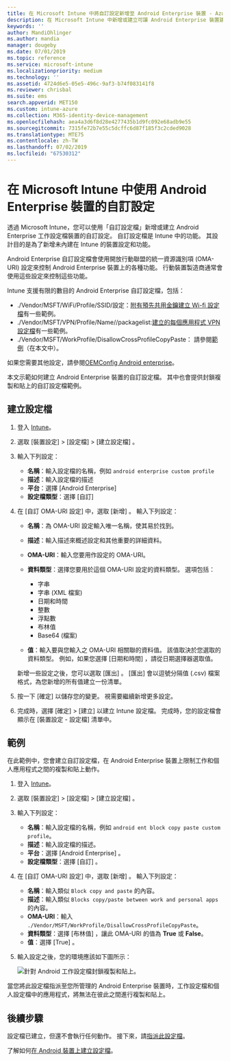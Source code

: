 ```yaml
---
title: 在 Microsoft Intune 中將自訂設定新增至 Android Enterprise 裝置 - Azure | Microsoft Docs
description: 在 Microsoft Intune 中新增或建立可讓 Android Enterprise 裝置建立的自訂設定檔
keywords: ''
author: MandiOhlinger
ms.author: mandia
manager: dougeby
ms.date: 07/01/2019
ms.topic: reference
ms.service: microsoft-intune
ms.localizationpriority: medium
ms.technology: ''
ms.assetid: 4724d6e5-05e5-496c-9af3-b74f083141f8
ms.reviewer: chrisbal
ms.suite: ems
search.appverid: MET150
ms.custom: intune-azure
ms.collection: M365-identity-device-management
ms.openlocfilehash: aea4a3d6f8d28e4277435b1d9fc092e68adb9e55
ms.sourcegitcommit: 7315fe72b7e55c5dcffc6d87f185f3c2cded9028
ms.translationtype: MTE75
ms.contentlocale: zh-TW
ms.lasthandoff: 07/02/2019
ms.locfileid: "67530312"
---
```

# <a name="use-custom-settings-for-android-enterprise-devices-in-microsoft-intune"></a>在 Microsoft Intune 中使用 Android Enterprise 裝置的自訂設定

透過 Microsoft Intune，您可以使用「自訂設定檔」新增或建立 Android Enterprise 工作設定檔裝置的自訂設定。 自訂設定檔是 Intune 中的功能。 其設計目的是為了新增未內建在 Intune 的裝置設定和功能。

Android Enterprise 自訂設定檔會使用開放行動聯盟的統一資源識別項 (OMA-URI) 設定來控制 Android Enterprise 裝置上的各種功能。 行動裝置製造商通常會使用這些設定來控制這些功能。

Intune 支援有限的數目的 Android Enterprise 自訂設定檔，包括：

- ./Vendor/MSFT/WiFi/Profile/SSID/設定：[附有預先共用金鑰建立 Wi-fi 設定檔](wi-fi-profile-shared-key.md)有一些範例。
- ./Vendor/MSFT/VPN/Profile/Name//packagelist:[建立的每個應用程式 VPN 設定檔](android-pulse-secure-per-app-vpn.md)有一些範例。
- ./Vendor/MSFT/WorkProfile/DisallowCrossProfileCopyPaste： 請參閱[範例](#example)（在本文中）。

如果您需要其他設定，請參閱[OEMConfig Android enterprise](android-oem-configuration-overview.md)。

本文示範如何建立 Android Enterprise 裝置的自訂設定檔。 其中也會提供封鎖複製和貼上的自訂設定檔範例。

## <a name="create-the-profile"></a>建立設定檔

1. 登入 [Intune](https://go.microsoft.com/fwlink/?linkid=2090973)。
2. 選取 [裝置設定]   > [設定檔]   > [建立設定檔]  。
3. 輸入下列設定：

    - **名稱**：輸入設定檔的名稱，例如 `android enterprise custom profile`
    - **描述**：輸入設定檔的描述
    - **平台**：選擇 [Android Enterprise] 
    - **設定檔類型**：選擇 [自訂] 

4. 在 [自訂 OMA-URI 設定]  中，選取 [新增]  。 輸入下列設定：

    - **名稱**：為 OMA-URI 設定輸入唯一名稱，使其易於找到。
    - **描述**：輸入描述來概述設定和其他重要的詳細資料。
    - **OMA-URI**：輸入您要用作設定的 OMA-URI。
    - **資料類型**：選擇您要用於這個 OMA-URI 設定的資料類型。 選項包括：

      - 字串
      - 字串 (XML 檔案)
      - 日期和時間
      - 整數
      - 浮點數
      - 布林值
      - Base64 (檔案)

    - **值**：輸入要與您輸入之 OMA-URI 相關聯的資料值。 該值取決於您選取的資料類型。 例如，如果您選擇 [日期和時間]  ，請從日期選擇器選取值。

    新增一些設定之後，您可以選取 [匯出]  。 [匯出]  會以逗號分隔值 (.csv) 檔案格式，為您新增的所有值建立一份清單。

5. 按一下 [確定]  以儲存您的變更。 視需要繼續新增更多設定。
6. 完成時，選擇 [確定]   > [建立]  以建立 Intune 設定檔。 完成時，您的設定檔會顯示在 [裝置設定 - 設定檔]  清單中。

## <a name="example"></a>範例

在此範例中，您會建立自訂設定檔，在 Android Enterprise 裝置上限制工作和個人應用程式之間的複製和貼上動作。

1. 登入 [Intune](https://go.microsoft.com/fwlink/?linkid=2090973)。
2. 選取 [裝置設定]   > [設定檔]   > [建立設定檔]  。
3. 輸入下列設定：

    - **名稱**：輸入設定檔的名稱，例如 `android ent block copy paste custom profile`。
    - **描述**：輸入設定檔的描述。
    - **平台**：選擇 [Android Enterprise]  。
    - **設定檔類型**：選擇 [自訂]  。

4. 在 [自訂 OMA-URI 設定]  中，選取 [新增]  。 輸入下列設定：

    - **名稱**：輸入類似 `Block copy and paste` 的內容。
    - **描述**：輸入類似 `Blocks copy/paste between work and personal apps` 的內容。
    - **OMA-URI**：輸入 `./Vendor/MSFT/WorkProfile/DisallowCrossProfileCopyPaste`。
    - **資料類型**：選擇 [布林值]  ，讓此 OMA-URI 的值為 **True** 或 **False**。
    - **值**：選擇 [True]  。

5. 輸入設定之後，您的環境應該如下圖所示：

    ![針對 Android 工作設定檔封鎖複製和貼上。](./media/custom-policy-afw-copy-paste.png)

當您將此設定檔指派至您所管理的 Android Enterprise 裝置時，工作設定檔和個人設定檔中的應用程式，將無法在彼此之間進行複製和貼上。

## <a name="next-steps"></a>後續步驟

設定檔已建立，但還不會執行任何動作。 接下來，請[指派此設定檔](device-profile-assign.md)。

了解如何[在 Android 裝置上建立設定檔](custom-settings-android.md)。
